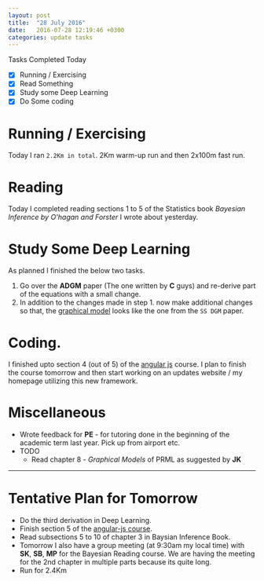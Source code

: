 ```yaml
---
layout: post
title:  "28 July 2016"
date:   2016-07-28 12:19:46 +0300
categories: update tasks
---
```

Tasks Completed Today

- [x] Running / Exercising
- [x] Read Something
- [x] Study some Deep Learning
- [x] Do Some coding

# Running / Exercising
Today I ran `2.2Km in total`. 2Km warm-up run and then 2x100m fast run.

# Reading
Today I completed reading sections 1 to 5 of the Statistics book _Bayesian Inference by O'hagan and Forster_ I wrote about yesterday.

# Study Some Deep Learning
As planned I finished the below two tasks.

1. Go over the **ADGM** paper (The one written by **C** guys) and re-derive part of the equations with a small change.
2. In addition to the changes made in step 1. now make additional changes so that, the [graphical model][graphical-model] looks like the one from the `SS DGM` paper.

# Coding.

I finished upto section 4 (out of 5) of the [angular js][angular-js] course. I plan to finish the course tomorrow and then start working on an updates website / my homepage utilizing this new framework.


# Miscellaneous
- Wrote feedback for **PE** - for tutoring done in the beginning of the academic term last year. Pick up from airport etc.
- TODO  
    *  Read chapter 8 - _Graphical Models_ of PRML as suggested by **JK**

---------------- 

# Tentative Plan for Tomorrow
- Do the third derivation in Deep Learning.
- Finish section 5 of the [angular-js course][angular-course].
- Read subsections 5 to 10 of chapter 3 in Baysian Inference Book. 
- Tomorrow I also have a group meeting (at 9:30am my local time) with **SK**, **SB**, **MP** for the Bayesian Reading course. We are having the meeting for the 2nd chapter in multiple parts because its quite long. 
- Run for 2.4Km


[kendall-img]: http://pictures.abebooks.com/isbn/9780340529225-us-300.jpg 
[graphical-model]: https://en.wikipedia.org/wiki/Graphical_model
[angular-js]: https://en.wikipedia.org/wiki/AngularJS
[angular-course]: http://campus.codeschool.com/courses/shaping-up-with-angular-js
